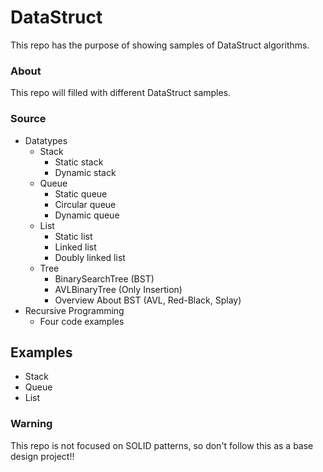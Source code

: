 # DataStruct
This repo has the purpose of showing samples of DataStruct algorithms.

### About
This repo will filled with different DataStruct samples.

### Source
- Datatypes
  - Stack
	- Static stack
	- Dynamic stack
  - Queue
	- Static queue
	- Circular queue
	- Dynamic queue
  - List
	- Static list
	- Linked list
	- Doubly linked list
  - Tree
    - BinarySearchTree (BST)
	- AVLBinaryTree (Only Insertion)
	- Overview About BST (AVL, Red-Black, Splay)
- Recursive Programming
  - Four code examples

## Examples
- Stack
- Queue
- List
  
### Warning
This repo is not focused on SOLID patterns, so don't follow this as a base design project!!